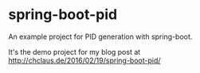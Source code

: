 # spring-boot-pid
An example project for PID generation with spring-boot.

It's the demo project for my blog post at http://chclaus.de/2016/02/19/spring-boot-pid/